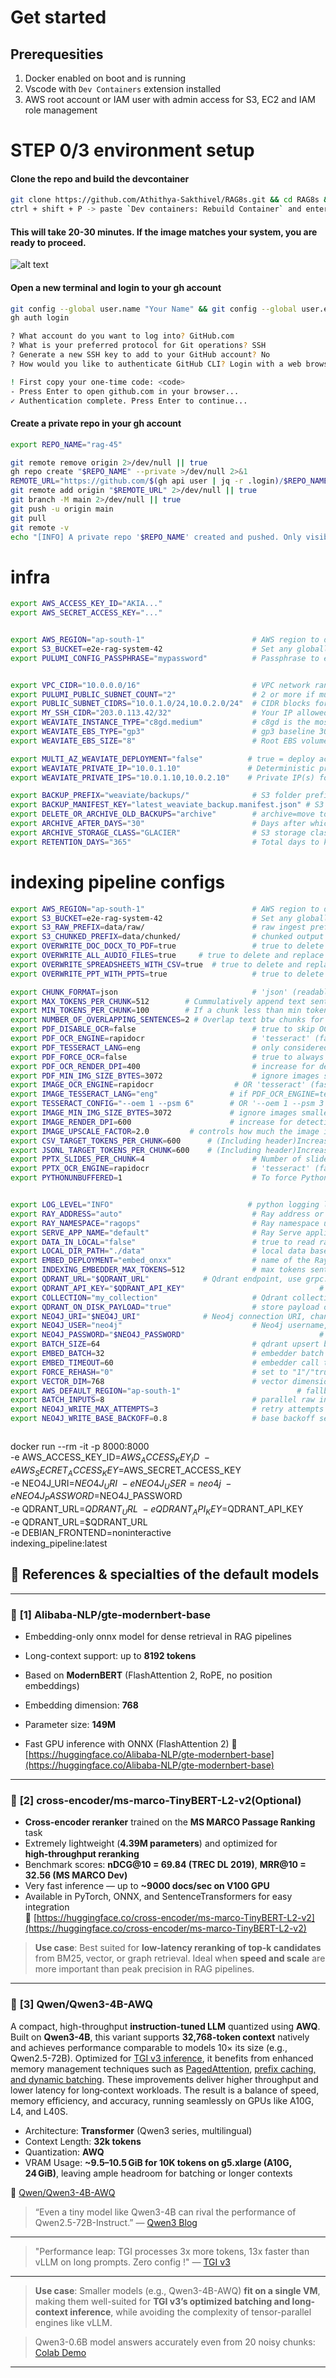 # Get started

## Prerequesities
 1. Docker enabled on boot and is running
 2. Vscode with `Dev Containers` extension installed
 3. AWS root account or IAM user with admin access for S3, EC2 and IAM role management
 
# STEP 0/3 environment setup

#### Clone the repo and build the devcontainer
```sh 
git clone https://github.com/Athithya-Sakthivel/RAG8s.git && cd RAG8s && code .
ctrl + shift + P -> paste `Dev containers: Rebuild Container` and enter
```

#### This will take 20-30 minutes. If the image matches your system, you are ready to proceed.
![alt text](.devcontainer/env_setup_success.png)

#### Open a new terminal and login to your gh account
```sh
git config --global user.name "Your Name" && git config --global user.email you@example.com
gh auth login

? What account do you want to log into? GitHub.com
? What is your preferred protocol for Git operations? SSH
? Generate a new SSH key to add to your GitHub account? No
? How would you like to authenticate GitHub CLI? Login with a web browser

! First copy your one-time code: <code>
- Press Enter to open github.com in your browser... 
✓ Authentication complete. Press Enter to continue...

```
#### Create a private repo in your gh account
```sh
export REPO_NAME="rag-45"

git remote remove origin 2>/dev/null || true
gh repo create "$REPO_NAME" --private >/dev/null 2>&1
REMOTE_URL="https://github.com/$(gh api user | jq -r .login)/$REPO_NAME.git"
git remote add origin "$REMOTE_URL" 2>/dev/null || true
git branch -M main 2>/dev/null || true
git push -u origin main
git pull
git remote -v
echo "[INFO] A private repo '$REPO_NAME' created and pushed. Only visible from your account."
```

# infra

```sh
export AWS_ACCESS_KEY_ID="AKIA..."                    
export AWS_SECRET_ACCESS_KEY="..."    


export AWS_REGION="ap-south-1"                        # AWS region to deploy infrastructure (e.g., ap-south-1 for Mumbai)
export S3_BUCKET=e2e-rag-system-42                    # Set any globally unique complex name, Pulumi S3 backend -> s3://$S3_BUCKET/pulumi/
export PULUMI_CONFIG_PASSPHRASE="mypassword"          # Passphrase to encrypt Pulumi secrets (required for headless automation)


export VPC_CIDR="10.0.0.0/16"                         # VPC network range (all subnets must fall inside)
export PULUMI_PUBLIC_SUBNET_COUNT="2"                 # 2 or more if multi AZ required. Must match number of CIDRs
export PUBLIC_SUBNET_CIDRS="10.0.1.0/24,10.0.2.0/24"  # CIDR blocks for public subnets in the VPC (must match VPC_CIDR and AZ count)
export MY_SSH_CIDR="203.0.113.42/32"                  # Your IP allowed for SSH access (must be a /32 single IP)
export WEAVIATE_INSTANCE_TYPE="c8gd.medium"           # c8gd is the most appropriate local NVMe based ec2 type. Increase size if large data
export WEAVIATE_EBS_TYPE="gp3"                        # gp3 baseline 3000 iops is sufficient since storage is local NVMe based
export WEAVIATE_EBS_SIZE="8"                          # Root EBS volume size in GiB (set larger if storing any data outside NVMe)

export MULTI_AZ_WEAVIATE_DEPLOYMENT="false"          # true = deploy across multiple AZs (HA, more cost) / false = single AZ (cheaper, simpler)
export WEAVIATE_PRIVATE_IP="10.0.1.10"               # Deterministic private IP for Weaviate if multi-az=false
export WEAVIATE_PRIVATE_IPS="10.0.1.10,10.0.2.10"    # Private IP(s) for Weaviate (comma-separated, one per AZ if multi-AZ=true)

export BACKUP_PREFIX="weaviate/backups/"              # S3 folder prefix where Weaviate backups will be stored
export BACKUP_MANIFEST_KEY="latest_weaviate_backup.manifest.json" # S3 key name for the latest backup manifest file
export DELETE_OR_ARCHIVE_OLD_BACKUPS="archive"        # archive=move to cold storage, delete=remove after retention, none=disable lifecycle
export ARCHIVE_AFTER_DAYS="30"                        # Days after which backups transition to archive (only used if archive mode)
export ARCHIVE_STORAGE_CLASS="GLACIER"                # S3 storage class for archived backups (GLACIER/DEEP_ARCHIVE/GLACIER_IR/STANDARD_IA)
export RETENTION_DAYS="365"                           # Total days to keep backups before deletion (used in archive/delete modes)


```

# indexing pipeline configs
```sh
export AWS_REGION="ap-south-1"                        # AWS region to deploy infrastructure (e.g., ap-south-1 for Mumbai)
export S3_BUCKET=e2e-rag-system-42                    # Set any globally unique complex name, Pulumi S3 backend -> s3://$S3_BUCKET/pulumi/
export S3_RAW_PREFIX=data/raw/                        # raw ingest prefix (change to isolate datasets)
export S3_CHUNKED_PREFIX=data/chunked/                # chunked output prefix (change to separate processed data)
export OVERWRITE_DOC_DOCX_TO_PDF=true                 # true to delete and replace docx with PDF, false to keep the originals
export OVERWRITE_ALL_AUDIO_FILES=true     # true to delete and replace .mp3, .m4a, .aac, etc as .mav 16khz, false to keep the originals
export OVERWRITE_SPREADSHEETS_WITH_CSV=true  # true to delete and replace .xls, .xlsx, .ods, etc as .csv files, false to keep the originals
export OVERWRITE_PPT_WITH_PPTS=true                   # true to delete and replace .ppt files as .pptx, false to keep the originals

export CHUNK_FORMAT=json                              # 'json' (readable) or 'jsonl' (stream/space efficient)
export MAX_TOKENS_PER_CHUNK=512        # Cummulatively append text sentences of .pdf, .html, .mp3, .png ,etc as a chunk till max token limit  
export MIN_TOKENS_PER_CHUNK=100        # If a chunk less than min token limit, it will be appended to previous chunk even if max tokens slightly exceeds
export NUMBER_OF_OVERLAPPING_SENTENCES=2 # Overlap text btw chunks for better embedding similarity, increase for retrival,decrease for cost
export PDF_DISABLE_OCR=false                          # true to skip OCR (very fast) or false to extract text from images(but not embedded due to noise)
export PDF_OCR_ENGINE=rapidocr                        # 'tesseract' (faster/multilingual) or 'rapidocr' (high accuracy, slightly slower)
export PDF_TESSERACT_LANG=eng                         # only considered if PDF_OCR_ENGINE=tesseract
export PDF_FORCE_OCR=false                            # true to always OCR(use if only scanned pdfs but not recommended for scaling)
export PDF_OCR_RENDER_DPI=400                         # increase for detecting tiny/complex text; lower for speed/cost
export PDF_MIN_IMG_SIZE_BYTES=3072                    # ignore images smaller than 3KB (often unneccessary black images)
export IMAGE_OCR_ENGINE=rapidocr                  # OR 'tesseract' (faster/multilingual), 'rapidocr' (high english accuracy, slightly slower)
export IMAGE_TESSERACT_LANG="eng"                # if PDF_OCR_ENGINE=tesseract. Only 1 language to avoid noise
export TESSERACT_CONFIG="--oem 1 --psm 6"        # OR '--oem 1 --psm 3' if full image ocr instead of cropped boxes ocr
export IMAGE_MIN_IMG_SIZE_BYTES=3072             # ignore images smaller than 3KB (often unneccessary black images)
export IMAGE_RENDER_DPI=600                      # increase for detecting tiny/complex text with rapidocr; lower for speed/cost
export IMAGE_UPSCALE_FACTOR=2.0         # controls how much the image is enlarged for small/complex text detection , lower for speed/cost
export CSV_TARGET_TOKENS_PER_CHUNK=600      # (Including header)Increase if very large .csv or Decrease if higher precision required
export JSONL_TARGET_TOKENS_PER_CHUNK=600    # (Including header)Increase if very large .jsonl or Decrease if higher precision required
export PPTX_SLIDES_PER_CHUNK=4                        # Number of slides per chunk. Increase or decrease based on text 
export PPTX_OCR_ENGINE=rapidocr                       # 'tesseract' (faster), 'rapidocr' (high accuracy , slightly slower)
export PYTHONUNBUFFERED=1                             # To force Python to display logs/output immediately instead of buffering


export LOG_LEVEL="INFO"                              # python logging level, use DEBUG for troubleshooting, INFO for normal runs, WARNING/ERROR to reduce log volume in production
export RAY_ADDRESS="auto"                             # Ray address or 'auto', set to a specific redis address when connecting to a remote Ray cluster
export RAY_NAMESPACE="ragops"                         # Ray namespace used for actors, change to isolate multiple environments or teams on the same Ray cluster
export SERVE_APP_NAME="default"                       # Ray Serve application name, change if your Serve deployments run under a different app
export DATA_IN_LOCAL="false"                          # true to read raw inputs from LOCAL_DIR_PATH instead of S3, set true for local dev or CI
export LOCAL_DIR_PATH="./data"                        # local data base path, point to your repo/local mount when DATA_IN_LOCAL=true
export EMBED_DEPLOYMENT="embed_onxx"                  # name of the Ray Serve embed deployment, update if your embedder deployment uses another name
export INDEXING_EMBEDDER_MAX_TOKENS=512               # max tokens sent to embedder per chunk, lower to reduce embed cost or raise for longer chunks/semantic fidelity
export QDRANT_URL="$QDRANT_URL"            # Qdrant endpoint, use grpc://host:port or http(s) URL depending on your Qdrant setup
export QDRANT_API_KEY="$QDRANT_API_KEY"                              # Qdrant API key if your server requires authentication, leave empty for local unsecured Qdrant
export COLLECTION="my_collection"                     # Qdrant collection name, change per dataset to isolate vectors
export QDRANT_ON_DISK_PAYLOAD="true"                  # store payload on disk in Qdrant, set false to keep payload in-memory if you need faster writes and have RAM
export NEO4J_URI="$NEO4J_URI"              # Neo4j connection URI, change to bolt://host:port or neo4j+s://host for cloud instances
export NEO4J_USER="neo4j"                             # Neo4j username, update for different DB users or service accounts
export NEO4J_PASSWORD="$NEO4J_PASSWORD"                              # Neo4j password, populate in CI/production (use secrets manager instead of plain env in production)
export BATCH_SIZE=64                                  # qdrant upsert batch size, lower if Qdrant rejects large batches or raise for throughput if resources allow
export EMBED_BATCH=32                                 # embedder batch size, tune to fit embedder memory/latency constraints
export EMBED_TIMEOUT=60                               # embedder call timeout in seconds, increase for slower models or reduce to fail fast on issues
export FORCE_REHASH="0"                               # set to "1"/"true" to force recompute file hash and re-evaluate chunk files, use for debugging or repopulating manifests
export VECTOR_DIM=768                                 # vector dimension expected by Qdrant, must match your embedder output dimension
export AWS_DEFAULT_REGION="ap-south-1"                          # fallback AWS region if AWS_REGION unset, set to your default AWS region for boto3 clients
export BATCH_INPUTS=8                                 # parallel raw inputs per batch, increase for higher concurrency but watch service load
export NEO4J_WRITE_MAX_ATTEMPTS=3                     # retry attempts for Neo4j writes, raise for transient networks or lower to fail faster
export NEO4J_WRITE_BASE_BACKOFF=0.8                   # base backoff seconds for Neo4j retries, increase to reduce retry pressure during outages



```

docker run --rm -it -p 8000:8000 \
  -e AWS_ACCESS_KEY_ID=$AWS_ACCESS_KEY_ID \
  -e AWS_SECRET_ACCESS_KEY=$AWS_SECRET_ACCESS_KEY \
    -e NEO4J_URI=$NEO4J_URI \
  -e NEO4J_USER=neo4j \
  -e NEO4J_PASSWORD=$NEO4J_PASSWORD \
    -e QDRANT_URL=$QDRANT_URL \
  -e QDRANT_API_KEY=$QDRANT_API_KEY \
    -e QDRANT_URL=$QDRANT_URL \
  -e DEBIAN_FRONTEND=noninteractive \
  indexing_pipeline:latest




## 🔗 **References & specialties of the default models**
---
### 🔹 **\[1] Alibaba-NLP/gte-modernbert-base**

* Embedding-only onnx model for dense retrieval in RAG pipelines
* Long-context support: up to **8192 tokens**
* Based on **ModernBERT** (FlashAttention 2, RoPE, no position embeddings)
* Embedding dimension: **768**
* Parameter size: **149M**

* Fast GPU inference with ONNX (FlashAttention 2)
  🔗 [https://huggingface.co/Alibaba-NLP/gte-modernbert-base](https://huggingface.co/Alibaba-NLP/gte-modernbert-base)

---
### 🔹 **\[2] cross-encoder/ms-marco-TinyBERT-L2-v2(Optional)**

* **Cross-encoder reranker** trained on the **MS MARCO Passage Ranking** task  
* Extremely lightweight (**4.39M parameters**) and optimized for **high‑throughput reranking**  
* Benchmark scores: **nDCG@10 = 69.84 (TREC DL 2019)**, **MRR@10 = 32.56 (MS MARCO Dev)**  
* Very fast inference — up to **~9000 docs/sec on V100 GPU**  
* Available in PyTorch, ONNX, and SentenceTransformers for easy integration  
  🔗 [https://huggingface.co/cross-encoder/ms-marco-TinyBERT-L2-v2](https://huggingface.co/cross-encoder/ms-marco-TinyBERT-L2-v2)

> **Use case**: Best suited for **low‑latency reranking of top‑k candidates** from BM25, vector, or graph retrieval. Ideal when **speed and scale** are more important than peak precision in RAG pipelines.

---

### 🔹 **[3] Qwen/Qwen3-4B-AWQ**

A compact, high-throughput **instruction-tuned LLM** quantized using **AWQ**. Built on **Qwen3-4B**, this variant supports **32,768-token context** natively and achieves performance comparable to models 10× its size (e.g., Qwen2.5-72B). Optimized for [TGI v3 inference](https://huggingface.co/docs/text-generation-inference/conceptual/chunking), it benefits from enhanced memory management techniques such as [PagedAttention](https://arxiv.org/abs/2309.06180), [prefix caching, and dynamic batching](https://deepwiki.com/huggingface/text-generation-inference/2.3-memory-management-and-optimization). These improvements deliver higher throughput and lower latency for long‑context workloads. The result is a balance of speed, memory efficiency, and accuracy, running seamlessly on GPUs like A10G, L4, and L40S.

* Architecture: **Transformer** (Qwen3 series, multilingual)  
* Context Length: **32k tokens**  
* Quantization: **AWQ**  
* VRAM Usage: **~9.5–10.5 GiB for 10K tokens on g5.xlarge (A10G, 24 GiB)**, leaving ample headroom for batching or longer contexts  

🔗 [Qwen/Qwen3-4B-AWQ](https://huggingface.co/Qwen/Qwen3-4B-AWQ)

> “Even a tiny model like Qwen3-4B can rival the performance of Qwen2.5-72B-Instruct.” — [Qwen3 Blog](https://qwenlm.github.io/blog/qwen3/)  

---

> "Performance leap: TGI processes 3x more tokens, 13x faster than vLLM on long prompts. Zero config !"
> — [TGI v3](https://huggingface.co/docs/text-generation-inference/conceptual/chunking) 
---
> **Use case**: Smaller models (e.g., Qwen3-4B-AWQ) **fit on a single VM**, making them well-suited for **TGI v3’s optimized batching and long-context inference**, while avoiding the complexity of tensor-parallel engines like vLLM.

> Qwen3-0.6B model answers accurately even from 20 noisy chunks: [Colab Demo](https://colab.research.google.com/drive/1aefiADR4pqXLkOL8WQXJMmiNJlJhzOnK?usp=sharing)

---


